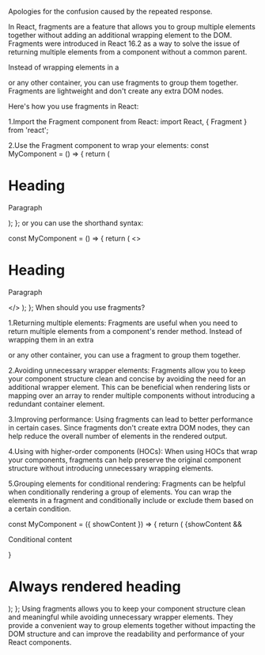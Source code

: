 Apologies for the confusion caused by the repeated response.

In React, fragments are a feature that allows you to group multiple elements together without adding an additional wrapping element to the DOM. Fragments were introduced in React 16.2 as a way to solve the issue of returning multiple elements from a component without a common parent.

Instead of wrapping elements in a <div> or any other container, you can use fragments to group them together. Fragments are lightweight and don't create any extra DOM nodes.

Here's how you use fragments in React:

1.Import the Fragment component from React:
import React, { Fragment } from 'react';

2.Use the Fragment component to wrap your elements:
const MyComponent = () => {
  return (
    <Fragment>
      <h1>Heading</h1>
      <p>Paragraph</p>
    </Fragment>
  );
};
or you can use the shorthand syntax:

const MyComponent = () => {
  return (
    <>
      <h1>Heading</h1>
      <p>Paragraph</p>
    </>
  );
};
When should you use fragments?

1.Returning multiple elements: Fragments are useful when you need to return multiple elements from a component's render method. Instead of wrapping them in an extra <div> or any other container, you can use a fragment to group them together.

2.Avoiding unnecessary wrapper elements: Fragments allow you to keep your component structure clean and concise by avoiding the need for an additional wrapper element. This can be beneficial when rendering lists or mapping over an array to render multiple components without introducing a redundant container element.

3.Improving performance: Using fragments can lead to better performance in certain cases. Since fragments don't create extra DOM nodes, they can help reduce the overall number of elements in the rendered output.

4.Using with higher-order components (HOCs): When using HOCs that wrap your components, fragments can help preserve the original component structure without introducing unnecessary wrapping elements.

5.Grouping elements for conditional rendering: Fragments can be helpful when conditionally rendering a group of elements. You can wrap the elements in a fragment and conditionally include or exclude them based on a certain condition.

const MyComponent = ({ showContent }) => {
  return (
    <Fragment>
      {showContent && <p>Conditional content</p>}
      <h1>Always rendered heading</h1>
    </Fragment>
  );
};
Using fragments allows you to keep your component structure clean and meaningful while avoiding unnecessary wrapper elements. They provide a convenient way to group elements together without impacting the DOM structure and can improve the readability and performance of your React components.